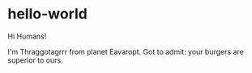 # hello-world

Hi Humans!

I'm Thraggotagrrr from planet Eavaropt. Got to admit: your burgers are superior to ours.
